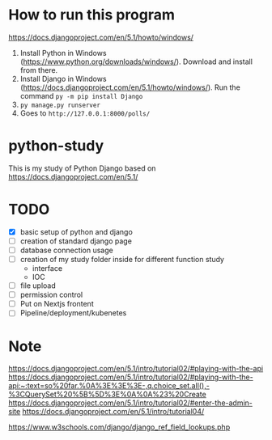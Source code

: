 # How to run this program
https://docs.djangoproject.com/en/5.1/howto/windows/

1. Install Python in Windows (https://www.python.org/downloads/windows/).  Download and install from there.
2. Install Django in Windows (https://docs.djangoproject.com/en/5.1/howto/windows/).  Run the command `py -m pip install Django`
3. `py manage.py runserver`
4. Goes to `http://127.0.0.1:8000/polls/`


# python-study
This is my study of Python Django based on https://docs.djangoproject.com/en/5.1/

# TODO
- [x] basic setup of python and django
- [ ] creation of standard django page
- [ ] database connection usage
- [ ] creation of my study folder inside for different function study
  - interface
  - IOC
- [ ] file upload
- [ ] permission control
- [ ] Put on Nextjs frontent
- [ ] Pipeline/deployment/kubenetes

# Note
https://docs.djangoproject.com/en/5.1/intro/tutorial02/#playing-with-the-api
https://docs.djangoproject.com/en/5.1/intro/tutorial02/#playing-with-the-api:~:text=so%20far.%0A%3E%3E%3E-,q.choice_set.all(),-%3CQuerySet%20%5B%5D%3E%0A%0A%23%20Create
https://docs.djangoproject.com/en/5.1/intro/tutorial02/#enter-the-admin-site
https://docs.djangoproject.com/en/5.1/intro/tutorial04/

https://www.w3schools.com/django/django_ref_field_lookups.php